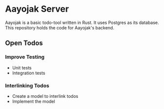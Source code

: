 # Aayojak Server

Aayojak is a basic todo-tool written in Rust. It uses Postgres as its database. This repository holds the code for Aayojak's backend.

## Open Todos

### Improve Testing

- Unit tests
- Integration tests

### Interlinking Todos

- Create a model to interlink todos
- Implement the model
